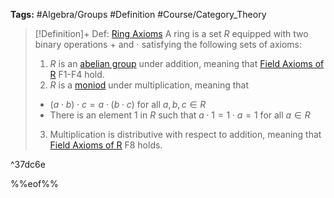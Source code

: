 ---
---

**Tags:** #Algebra/Groups #Definition #Course/Category_Theory

 > 
 > \[!Definition\]+ Def: [Ring Axioms](Ring%20Axioms.md)
 > A ring is a set $R$ equipped with two binary operations $+$ and $\cdot$ satisfying the following sets of axioms:
 > 
 > 1. $R$ is an [abelian group](Abelian%20Group.md) under addition, meaning that [Field Axioms of R](Field%20Axioms%20of%20R.md) F1-F4 hold.
 > 1. $R$ is a [moniod](Moniod.md) under multiplication, meaning that
 > 
 > * $(a\cdot b)\cdot c = a\cdot(b\cdot c)$ for all $a,b,c\in R$
 > * There is an element $1$ in $R$ such that $a\cdot 1=1\cdot a=1$ for all $a\in R$
 > 
 > 3. Multiplication is distributive with respect to addition, meaning that [Field Axioms of R](Field%20Axioms%20of%20R.md) F8 holds.

^37dc6e

%%eof%%